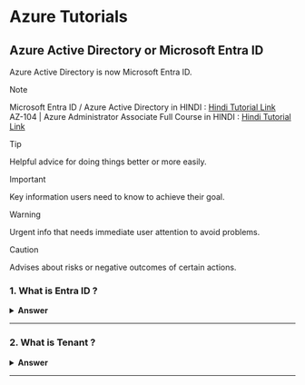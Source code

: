 # Azure Tutorials
## Azure Active Directory or Microsoft Entra ID
Azure Active Directory is now Microsoft Entra ID.

> [!NOTE]
> Microsoft Entra ID / Azure Active Directory in HINDI : [Hindi Tutorial Link](https://www.youtube.com/playlist?list=PLUGuCqrhcwZzht4r2sbByidApmrvEjL9m)  
> AZ-104 | Azure Administrator Associate Full Course in HINDI : [Hindi Tutorial Link](https://www.youtube.com/playlist?list=PLdjivcdVUZLap0DKDKFBYLNrNDYKQg08I)

> [!TIP]
> Helpful advice for doing things better or more easily.

> [!IMPORTANT]
> Key information users need to know to achieve their goal.

> [!WARNING]
> Urgent info that needs immediate user attention to avoid problems.

> [!CAUTION]
> Advises about risks or negative outcomes of certain actions.

### 1. What is Entra ID ?

<details><summary><b>Answer</b></summary>
<p>

#### 
```
Microsoft has changed the name of the uh the directory service of Azure that we formerly known as the Azure AD to the intra ID. Microsoft intra ID is a foundational product of Microsoft Intra. It provides the essential identity, authentication, policy, and protection to secure employees, devices, and enterprise apps and resources.

Microsoft Entra ID is a cloud-based identity and access management solution. It's a directory and identity management service that operates in the cloud and offers authentication and authorization services to various Microsoft services, such as Microsoft 365, Dynamics 365, and Microsoft Azure.
```
**Entra** : https://learn.microsoft.com/en-us/entra/fundamentals/what-is-entra  
 ![entra-product-family](https://learn.microsoft.com/en-us/entra/fundamentals/media/what-is-entra/entra-product-family.png)
 
</p>
</details>

---

### 2. What is Tenant ?

<details><summary><b>Answer</b></summary>
<p>

#### 
```
A tenant is a dedicated and trusted instance of Microsoft Entra ID that contains an organization's resources, including registered apps and a directory of users. There are two ways to configure a tenant, depending on how the organization intends to use the tenant and the resources they want to manage:

A workforce tenant configuration is for your employees, internal business apps, and other organizational resources. You can invite external business partners and guests to your workforce tenant.
An external tenant configuration is used exclusively for External ID scenarios where you want to publish apps to consumers or business customers (learn more about External ID in external tenants)
```
**Tenant :** https://learn.microsoft.com/en-us/entra/external-id/tenant-configurations  
**Create a new Tanant :** https://learn.microsoft.com/en-us/entra/fundamentals/create-new-tenant  
 ![entra-product-family](https://learn.microsoft.com/en-us/entra/fundamentals/media/what-is-entra/entra-product-family.png)
 
</p>
</details>

---

